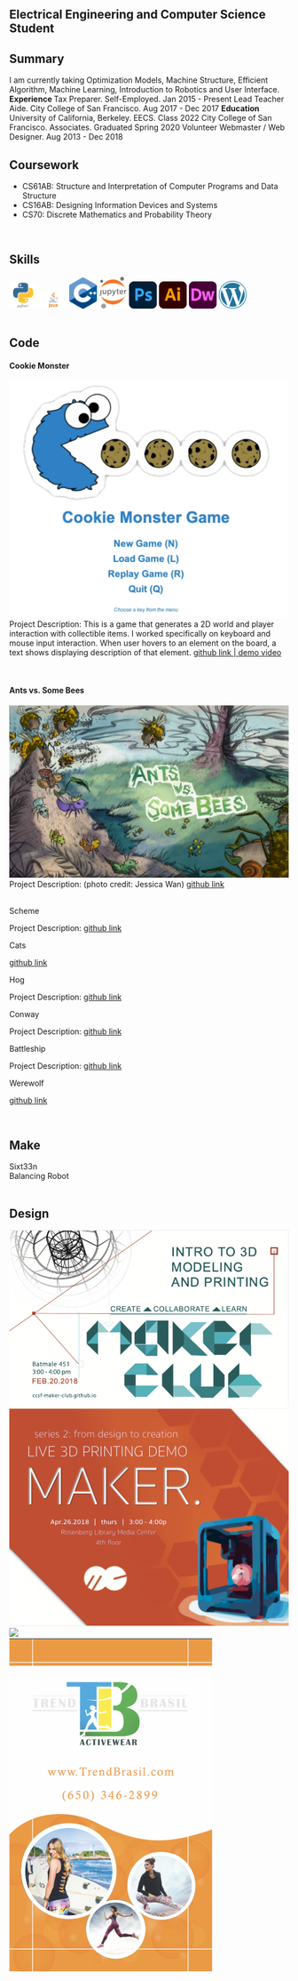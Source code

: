 <link type="text/css" rel="stylesheet" href="main.css" />

## Electrical Engineering and Computer Science Student

## Summary
<span>
I am currently taking Optimization Models, Machine Structure, Efficient Algorithm, Machine Learning, Introduction to Robotics and User Interface.
<strong>Experience </strong>
Tax Preparer. Self-Employed. Jan 2015 - Present
Lead Teacher Aide. City College of San Francisco. Aug 2017 - Dec 2017
<strong>Education </strong>
University of California, Berkeley. EECS. Class 2022
City College of San Francisco. Associates. Graduated Spring 2020
<bold> Volunteer </bold>
Webmaster / Web Designer. Aug 2013 - Dec 2018
</span>

<br>

## Coursework

- CS61AB: Structure and Interpretation of Computer Programs and Data Structure
- CS16AB: Designing Information Devices and Systems 
- CS70: Discrete Mathematics and Probability Theory

<br>
  

## Skills

<img src="img/python.png" width = "50">
<img src="img/java.png" width = "50">
<img src="img/cplusplus.png" width = "50">
<img src="img/jupyter.png" width = "50">
<img src="img/photoshop.png" width = "50">
<img src="img/illustrator.png" width = "50">
<img src="img/dreamweaver.png" width = "50">
<img src="img/wordpress.png" width = "50">

<br>
<br>
<!-- Programming Section -->

## Code

<div class="gallery">
  <div class="border-round" margin=20 width=10>
    <h4> Cookie Monster </h4>
    <p><img class="side" src="img/cookiemonster.png">
    Project Description: This is a game that generates a 2D world and player interaction with collectible items. I worked specifically on keyboard and mouse input interaction. When user hovers to an element on the board, a text shows displaying description of that element.
      <a href="https://github.com/itancio/cookiemonster"> github link </a> 
      <a href="https://www.youtube.com/watch?v=ES2n5Quh2KE">  |   demo video </a>
    </p>
    <br>
  </div>

  <div class="border-round"> 
    <h4> Ants vs. Some Bees </h4>
    <p><img class="side" src="img/ants.png">
    Project Description: (photo credit: Jessica Wan)
    <a href="https://github.com/itancio/ants"> github link </a>
    </p>
    <br>
  </div>

  <div class="border-round"> Scheme
    <p>Project Description:  
    <a href="https://github.com/itancio/schemes"> github link </a>
    </p>
  </div>

  <div class="border-round"> Cats
    <p>
    <a href="https://github.com/itancio/cats"> github link </a>
    </p>
  </div>

  <div class="border-round"> Hog
    <p>Project Description:
    <a href="https://github.com/itancio/hog"> github link </a>
    </p>
  </div>

  <div class="border-round"> Conway
    <p>Project Description: 
    <a href="https://github.com/itancio/conway"> github link </a>
    </p>
  </div>

  <div class="border-round"> Battleship
    <p>Project Description: 
    <a href="https://github.com/itancio/battleship"> github link </a>
    </p>
  </div>

  <div class="border-round"> Werewolf
    <p>
    <a href="https://github.com/itancio/werewolf"> github link </a>
    </p>
  </div>
</div>

<br>

 
<!-- Blog Projects -->

## Make

<div class="border-round"> Sixt33n
</div>

<div class="border-round"> Balancing Robot
</div>

<br>

## Design
<!-- Project Graphics -->
<div class="gallery">
  <div class="thumbnail short"><a href="img/maker1.png">
    <img src="img/maker1.png"></a></div>
  <div class="thumbnail short"><a href="img/maker2.png">
    <img src="img/maker2.png"></a></div>
  <div class="thumbnail"><a href="img/gala.png">
    <img src="img/gala.png"></a></div>
  <div class="thumbnail"><a href="img/trendbrasil.png">
    <img src="img/trendbrasil.png"></a></div>
</div>









  

